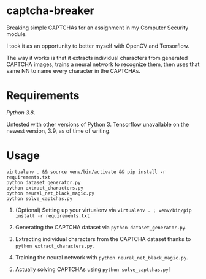 # captcha-breaker
Breaking simple CAPTCHAs for an assignment in my Computer Security module.

I took it as an opportunity to better myself with OpenCV and Tensorflow.

The way it works is that it extracts individual characters from generated CAPTCHA images, 
trains a neural network to recognize them, then uses that same NN to name every character in the CAPTCHAs.

# Requirements
*Python 3.8*. 

Untested with other versions of Python 3. Tensorflow unavailable on the newest version, 3.9,
as of time of writing.

# Usage

```
virtualenv . && source venv/bin/activate && pip install -r requirements.txt
python dataset_generator.py
python extract_characters.py
python neural_net_black_magic.py
python solve_captchas.py
```

1. (Optional) Setting up your virtualenv via `virtualenv . ; venv/bin/pip install -r requirements.txt`

2. Generating the CAPTCHA dataset via `python dataset_generator.py`.

3. Extracting individual characters from the CAPTCHA dataset thanks to `python extract_characters.py`.

4. Training the neural network with `python neural_net_black_magic.py`.

5. Actually solving CAPTCHAs using `python solve_captchas.py`!